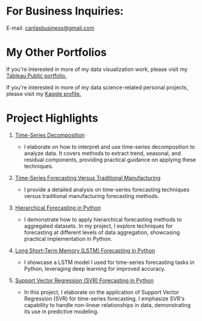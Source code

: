 # For Business Inquiries:

E-mail: canlasbusiness@gmail.com

# My Other Portfolios
If you're interested in more of my data visualization work, please visit my 
[Tableau Public portfolio.](https://public.tableau.com/app/profile/christian.canlas/vizzes)

If you're interested in more of my data science-related personal projects, please visit my [Kaggle profile.](https://www.kaggle.com/christianrcanlas)

# Project Highlights

1. [Time-Series Decomposition](https://github.com/ChristianRCanlas/ChristianRCanlas.github.io/blob/main/07.%20R%20Markdown%20Documents/Time-Series%20Decomposition.Rmd)

    - I elaborate on how to interpret and use time-series decomposition to analyze data. It covers methods to extract trend, seasonal, and residual components, providing practical guidance on applying these techniques.

2. [Time-Series Forecasting Versus Traditional Manufacturing](https://github.com/ChristianRCanlas/ChristianRCanlas.github.io/blob/main/07.%20R%20Markdown%20Documents/Time-Series%20Forecasting%20Versus%20Traditional%20Manufacturing%20Forecasting.Rmd)

    - I provide a detailed analysis on time-series forecasting techniques versus traditional manufacturing forecasting methods.

3. [Hierarchical Forecasting in Python](https://github.com/ChristianRCanlas/ChristianRCanlas.github.io/blob/main/01.%20Hierarchical%20Forecasting/Hierarchical%20Forecasting%20in%20Python.ipynb)

    - I demonstrate how to apply hierarchical forecasting methods to aggregated datasets. In my project, I explore techniques for forecasting at different levels of data aggregation, showcasing practical implementation in Python.

4. [Long Short-Term Memory (LSTM) Forecasting in Python](https://github.com/ChristianRCanlas/ChristianRCanlas.github.io/blob/main/05.%20Long%20Short-Term%20Memory%20(LSTM)/LSTM%20Forecasting%20in%20Python.ipynb)

    - I showcase a LSTM model I used for time-series forecasting tasks in Python, leveraging deep learning for improved accuracy.

5. [Support Vector Regression (SVR) Forecasting in Python](https://github.com/ChristianRCanlas/ChristianRCanlas.github.io/blob/main/06.%20Support%20Vector%20Regression%20(SVR)/SVR%20in%20Python.ipynb)

    - In this project, I elaborate on the application of Support Vector Regression (SVR) for time-series forecasting. I emphasize SVR's capability to handle non-linear relationships in data, demonstrating its use in predictive modeling.